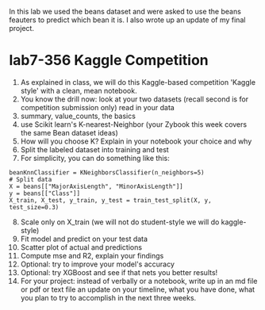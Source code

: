 In this lab we used the beans dataset and were asked to use the beans feauters to predict which bean it is. I also wrote up an update of my final project.

# lab7-356 Kaggle Competition
1. As explained in class, we will do this Kaggle-based competition 'Kaggle style' with a clean, mean notebook.
2. You know the drill now: look at your two datasets (recall second is for competition submission only) read in your data
3. summary, value_counts, the basics
4. use Scikit learn's K-nearest-Neighbor (your Zybook this week covers the same Bean dataset ideas)
5. How will you choose K? Explain in your notebook your choice and why
6. Split the labeled dataset into training and test
7. For simplicity, you can do something like this: 
``` # Initialize model
beanKnnClassifier = KNeighborsClassifier(n_neighbors=5)
# Split data
X = beans[["MajorAxisLength", "MinorAxisLength"]]
y = beans[["Class"]]
X_train, X_test, y_train, y_test = train_test_split(X, y, test_size=0.3)
```

8. Scale only on X_train (we will not do student-style we will do kaggle-style)
9. Fit model and predict on your test data
10. Scatter plot of actual and predictions
11. Compute mse and R2, explain your findings
12. Optional: try to improve your model's accuracy
13. Optional: try XGBoost and see if that nets you better results!
14. For your project: instead of verbally or a notebook, write up in an md file or pdf or text file an update on your timeline, what you have done, what you plan to try to accomplish in the next three weeks.
